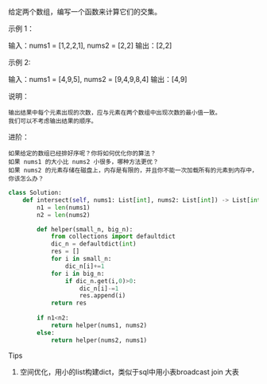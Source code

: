 给定两个数组，编写一个函数来计算它们的交集。

 

示例 1：

输入：nums1 = [1,2,2,1], nums2 = [2,2]
输出：[2,2]

示例 2:

输入：nums1 = [4,9,5], nums2 = [9,4,9,8,4]
输出：[4,9]

 

说明：

    输出结果中每个元素出现的次数，应与元素在两个数组中出现次数的最小值一致。
    我们可以不考虑输出结果的顺序。

进阶：

    如果给定的数组已经排好序呢？你将如何优化你的算法？
    如果 nums1 的大小比 nums2 小很多，哪种方法更优？
    如果 nums2 的元素存储在磁盘上，内存是有限的，并且你不能一次加载所有的元素到内存中，你该怎么办？



```python
class Solution:
    def intersect(self, nums1: List[int], nums2: List[int]) -> List[int]:
        n1 = len(nums1)
        n2 = len(nums2)

        def helper(small_n, big_n):
            from collections import defaultdict
            dic_n = defaultdict(int)
            res = []
            for i in small_n:
                dic_n[i]+=1
            for i in big_n:
                if dic_n.get(i,0)>0:
                    dic_n[i]-=1
                    res.append(i)
            return res
        
        if n1<n2:
            return helper(nums1, nums2)
        else:
            return helper(nums2, nums1)
```



Tips

1. 空间优化，用小的list构建dict，类似于sql中用小表broadcast join 大表